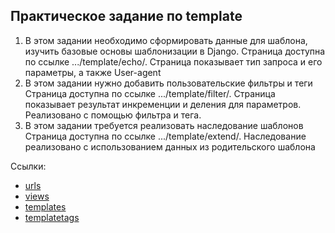 ## Практическое задание по template
1. В этом задании необходимо сформировать данные для шаблона, изучить базовые основы шаблонизации в Django. 
Страница доступна по ссылке .../template/echo/. Страница показывает тип запроса и его параметры, а также User-agent
2. В этом задании нужно добавить пользовательские фильтры и теги
Страница доступна по ссылке .../template/filter/. Страница показывает результат инкременции и деления для параметров. Реализовано с помощью фильтра и тега.
3. В этом задании требуется реализовать наследование шаблонов
Страница доступна по ссылке .../template/extend/. Наследование реализовано с использованием данных из родительского шаблона

Ссылки:
* [urls](https://github.com/Daniil-Solo/Programming-in-Python-Specialization/blob/main/Web_services/template/template_app/urls.py)
* [views](https://github.com/Daniil-Solo/Programming-in-Python-Specialization/blob/main/Web_services/template/template_app/views.py)
* [templates](https://github.com/Daniil-Solo/Programming-in-Python-Specialization/blob/main/Web_services/template/template_app/templates/teplate_app)
* [templatetags](https://github.com/Daniil-Solo/Programming-in-Python-Specialization/blob/main/Web_services/template/template_app/templatetags/template_app/extra.py)
